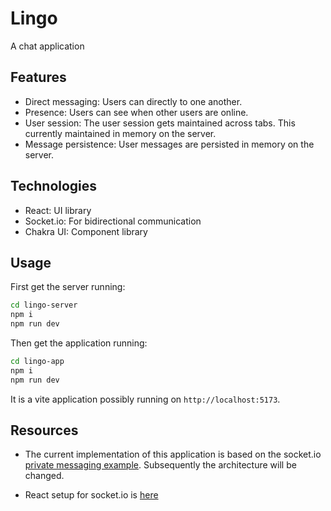 # Lingo

A chat application

## Features 

- Direct messaging: Users can directly to one another.
- Presence: Users can see when other users are online.
- User session: The user session gets maintained across tabs. This currently maintained in memory on the server.
- Message persistence: User messages are persisted in memory on the server.

## Technologies

- React: UI library
- Socket.io: For bidirectional communication
- Chakra UI: Component library

## Usage

First get the server running:

```bash
cd lingo-server
npm i
npm run dev
```

Then get the application running:

```bash
cd lingo-app
npm i
npm run dev
```

It is a vite application possibly running on `http://localhost:5173`.

## Resources

- The current implementation of this application is based on the socket.io [private messaging example](https://socket.io/get-started/private-messaging-part-1/). Subsequently the architecture will be changed.

- React setup for socket.io is [here](https://socket.io/how-to/use-with-react) 
